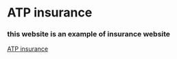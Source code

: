 # ATP insurance

### this website is an example of insurance website

[ATP insurance](https://abrar-00.github.io/A.T.P-insurance/)
